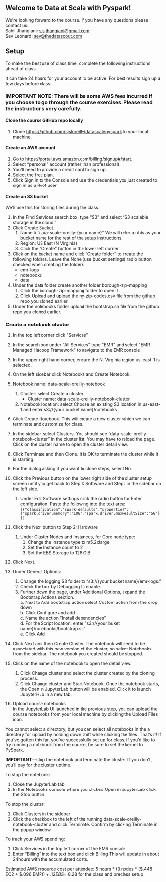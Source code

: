 ## Welcome to Data at Scale with Pyspark!  
We're looking forward to the course. If you have any questions please contact us:  
Sahil Jhangiani: s.s.jhangiani@gmail.com  
Sev Leonard: sev@thedatascout.com  


## Setup
To make the best use of class time, complete the following instructions ahead of class. 

It can take 24 hours for your account to be active. For best results sign up a few days before class.

### IMPORTANT NOTE: There will be some AWS fees incurred if you choose to go through the course exercises. Please read the instructions very carefully. 

#### Clone the course GitHub repo locally
1. Clone https://github.com/sjsloreilly/datascalepyspark to your local machine.

#### Create an AWS account 
1. Go to https://portal.aws.amazon.com/billing/signup#/start.
1. Select “personal” account (rather than professional).
1. You’ll need to provide a credit card to sign up.
1. Select the free plan.
1. Click Sign in to the Console and use the credentials you just created to sign in as a Root user

#### Create an S3 bucket
We’ll use this for storing files during the class.
1. In the Find Services search box, type “S3” and select “S3 scalable storage in the cloud.”
1. Click Create Bucket. 
    1. Name it “data-scale-oreilly-{your name}”  We will refer to this as your bucket name for the rest of the setup instructions.
    1. Region: US East (N Virginia)
    1. Click the "Create" button in the lower left corner
1. Click on the bucket name and click “Create folder” to create the following folders. Leave the None (use bucket settings) radio button checked when creating the folders
    - emr-logs
    - notebooks
    - data 
1. Under the data folder create another folder borough-zip-mapping
    1. Click the borough-zip-mapping folder to open it
    1. Click Upload and upload the ny-zip-codes.csv file from the github repo you cloned earlier.
1. Under the notebooks folder upload the bootstrap.sh file from the github repo you cloned earlier.

### Create a notebook cluster
1. In the top left corner click "Services" 
1. In the search box under "All Services" type "EMR" and select "EMR Managed Hadoop Framework" to navigate to the EMR console
1. In the upper right hand corner, ensure the N. Virginia region us-east-1 is selected.
1. On the left sidebar click Notebooks and Create Notebook.
1. Notebook name: data-scale-oreilly-notebook
    1. Cluster: select Create a cluster
        - Cluster name: data-scale-oreilly-notebook-cluster
    1. Notebook location: select Choose an existing S3 location in us-east-1 and enter s3://{your bucket name}/notebooks
1. Click Create Notebook.
This will create a new cluster which we can terminate and customize for class.
1. In the sidebar, select Clusters. You should see “data-scale-oreilly-notebook-cluster” in the cluster list. You may have to reload the page. Click on the cluster name to open the cluster detail view.
1. Click Terminate and then Clone. It is OK to terminate the cluster while it is starting.
1. For the dialog asking if you want to clone steps, select No.
1. Click the Previous button on the lower right side of the cluster setup screen until you get back to Step 1: Software and Steps in the sidebar on the left side.
    1. Under Edit Software settings click the radio button for Enter configuration. Paste the following into the text area:
`[{"classification":"spark-defaults","properties":{"spark.driver.memory":"10G","spark.driver.maxResultSize":"5G"}}]`
1. Click the Next button to Step 2: Hardware
    1. Under Cluster Nodes and Instances, for Core node type: 
        1. Change the Instance type to m5.2xlarge 
        1. Set the Instance count to 2
        1. Set the EBS Storage to 128 GiB
1. Click Next.
1. Under General Options:
    1. Change the logging S3 folder to “s3://{your bucket name}/emr-logs.”
    1. Check the box by Debugging to enable.
    1. Further down the page, under Additional Options, expand the Bootstrap Actions section.  
        a. Next to Add bootstrap action select Custom action from the drop down  
        b. Click Configure and add  
        c. Name the action "Install dependencies"  
        d. For the Script location, enter "s3://{your buket name}/notebooks/bootstrap.sh"  
        e. Click Add
1. Click Next and then Create Cluster.
The notebook will need to be associated with this new version of the cluster, so select Notebooks from the sidebar. The notebook you created should be stopped.
1. Click on the name of the notebook to open the detail view. 
    1. Click Change cluster and select the cluster created by the cloning process. 
    1. Click Change cluster and Start Notebook.
Once the notebook starts, the Open in JupyterLab button will be enabled. Click it to launch JupyterHub in a new tab.

1. Upload course notebooks  
In the JupyterLab UI launched in the previous step, you can upload the course notebooks from your local machine by clicking the Upload Files icon.  

You cannot select a directory, but you can select all notebooks in the a directory for upload by holding down shift while clicking the files.
That’s it! If you’ve gotten this far, you’ve successfully set up for class. If you’d like to try running a notebook from the course, be sure to set the kernel to PySpark.

**IMPORTANT**—stop the notebook and terminate the cluster. If you don’t, you’ll pay for the cluster uptime.

To stop the notebook:  
1. Close the JupyterLab tab
1. In the Notebooks console where you clicked Open in JupyterLab click the Stop button.

To stop the cluster:
1. Click Clusters in the sidebar
1. Click the checkbox to the left of the running data-scale-oreilly-notebook-cluster and click Terminate. Confirm by clicking Terminate in the popup window.

To track your AWS spending:
1. Click Services in the top left corner of the EMR console
1. Enter “Billing” into the text box and click Billing
This will update in about 24hours with the accumulated costs.

Estimated AWS resource cost per attendee: 5 hours * (3 nodes * ($.448 EC2 + $.096 EMR)) + $.12 EBS = ~$8.28 for the class and preclass setup
